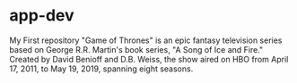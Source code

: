 # app-dev
My First repository 
"Game of Thrones" is an epic fantasy television series based on George R.R. Martin's book series, "A Song of Ice and Fire." Created by David Benioff and D.B. Weiss, the show aired on HBO from April 17, 2011, to May 19, 2019, spanning eight seasons.

